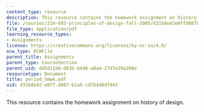 ```yaml
---
content_type: resource
description: This resource contains the homework assignment on history of design.
file: /courses/21m-603-principles-of-design-fall-2005/d31b8e42e0ffd087b1a8cd764d8df943_period_hmwk.pdf
file_type: application/pdf
learning_resource_types:
- Assignments
license: https://creativecommons.org/licenses/by-nc-sa/4.0/
ocw_type: OCWFile
parent_title: Assignments
parent_type: CourseSection
parent_uid: dd5d11d4-d63b-b4d0-a0a4-27d7e39a260e
resourcetype: Document
title: period_hmwk.pdf
uid: d31b8e42-e0ff-d087-b1a8-cd764d8df943
---
```

This resource contains the homework assignment on history of design.